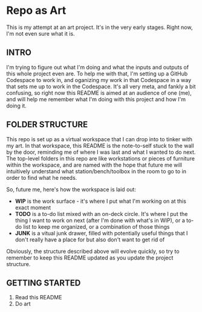 # Repo as Art

This is my attempt at an art project. It's in the very early stages. Right now, I'm not even sure what it is.

## INTRO

I'm trying to figure out what I'm doing and what the inputs and outputs of this whole project even are. To help me with that, I'm setting up a GitHub Codespace to work in, and oganizing my work in that Codespace in a way that sets me up to work in the Codespace. It's all very meta, and fankly a bit confusing, so right now this README is aimed at an audience of one (me), and will help me remember what I'm doing with this project and how I'm doing it.

## FOLDER STRUCTURE

This repo is set up as a virtual workspace that I can drop into to tinker with my art. In that workspace, this README is the note-to-self stuck to the wall by the door, reminding me of where I was last and what I wanted to do next. The top-level folders in this repo are like workstations or pieces of furniture within the workspace, and are named with the hope that future me will intuitively understand what station/bench/toolbox in the room to go to in order to find what he needs.

So, future me, here's how the workspace is laid out:

- **WIP** is the work surface - it's where I put what I'm working on at this exact moment
- **TODO** is a to-do list mixed with an on-deck circle. It's where I put the thing I want to work on next (after I'm done with what's in WIP), or a to-do list to keep me organized, or a combination of those things
- **JUNK** is a vitual junk drawer, filled with potentially useful things that I don't really have a place for but also don't want to get rid of

Obviously, the structure described above will evolve quickly, so try to remember to keep this README updated as you update the project structure.

## GETTING STARTED

1. Read this README
2. Do art
